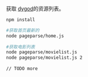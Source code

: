 获取 [dygod](http://www.dygod.net/)的资源列表。


``` bash
npm install
```

``` bash
#获取首页最新的
node pageparse/home.js
	
#获取电影列表
node pageparse/movielist.js
node pageparse/movielist.js 2
	
// TODO more

```